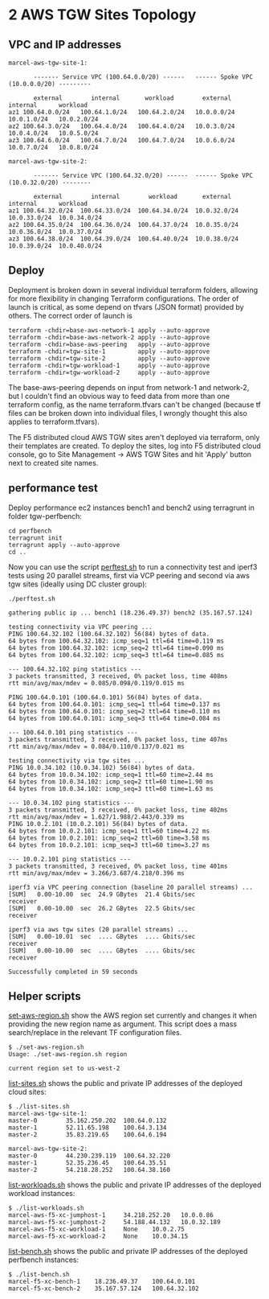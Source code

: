# 2 AWS TGW Sites Topology

## VPC and IP addresses

```
marcel-aws-tgw-site-1:

       ------- Service VPC (100.64.0.0/20) ------   ------ Spoke VPC (10.0.0.0/20) ---------

       external        internal       workload        external      internal      workload
az1 100.64.0.0/24   100.64.1.0/24   100.64.2.0/24   10.0.0.0/24   10.0.1.0/24   10.0.2.0/24
az2 100.64.3.0/24   100.64.4.0/24   100.64.4.0/24   10.0.3.0/24   10.0.4.0/24   10.0.5.0/24
az3 100.64.6.0/24   100.64.7.0/24   100.64.7.0/24   10.0.6.0/24   10.0.7.0/24   10.0.8.0/24

marcel-aws-tgw-site-2: 

       ------- Service VPC (100.64.32.0/20) ------  ------ Spoke VPC (10.0.32.0/20) --------

       external        internal        workload       external      internal      workload
az1 100.64.32.0/24  100.64.33.0/24  100.64.34.0/24  10.0.32.0/24  10.0.33.0/24  10.0.34.0/24
az2 100.64.35.0/24  100.64.36.0/24  100.64.37.0/24  10.0.35.0/24  10.0.36.0/24  10.0.37.0/24
az3 100.64.38.0/24  100.64.39.0/24  100.64.40.0/24  10.0.38.0/24  10.0.39.0/24  10.0.40.0/24
```

## Deploy

Deployment is broken down in several individual terraform folders, allowing for more flexibility in changing Terraform configurations. The order of launch is critical, as some depend on tfvars (JSON format) provided by others. The correct order of launch is 

```
terraform -chdir=base-aws-network-1 apply --auto-approve
terraform -chdir=base-aws-network-2 apply --auto-approve
terraform -chdir=base-aws-peering   apply --auto-approve
terraform -chdir=tgw-site-1         apply --auto-approve
terraform -chdir=tgw-site-2         apply --auto-approve
terraform -chdir=tgw-workload-1     apply --auto-approve
terraform -chdir=tgw-workload-2     apply --auto-approve
```

The base-aws-peering depends on input from network-1 and network-2, but I couldn't find an
obvious way to feed data from more than one terraform config, as the name terraform.tfvars can't
be changed (because tf files can be broken down into individual files, I wrongly thought 
this also applies to terraform.tfvars).

The F5 distributed cloud AWS TGW sites aren't deployed via terraform, only their templates are 
created. To deploy the sites, log into F5 distributed cloud console, go to Site Management -> 
AWS TGW Sites and hit 'Apply' button next to created site names.

## performance test

Deploy performance ec2 instances bench1 and bench2 using terragrunt in folder tgw-perfbench:

```
cd perfbench
terragrunt init
terragrunt apply --auto-approve
cd ..
```

Now you can use the script [perftest.sh](perftest.sh) to run a connectivity test and iperf3 
tests using 20 parallel streams, first via VCP peering and second via aws tgw sites (ideally using
DC cluster group):

```
./perftest.sh

gathering public ip ... bench1 (18.236.49.37) bench2 (35.167.57.124)

testing connectivity via VPC peering ...
PING 100.64.32.102 (100.64.32.102) 56(84) bytes of data.
64 bytes from 100.64.32.102: icmp_seq=1 ttl=64 time=0.119 ms
64 bytes from 100.64.32.102: icmp_seq=2 ttl=64 time=0.090 ms
64 bytes from 100.64.32.102: icmp_seq=3 ttl=64 time=0.085 ms

--- 100.64.32.102 ping statistics ---
3 packets transmitted, 3 received, 0% packet loss, time 408ms
rtt min/avg/max/mdev = 0.085/0.098/0.119/0.015 ms

PING 100.64.0.101 (100.64.0.101) 56(84) bytes of data.
64 bytes from 100.64.0.101: icmp_seq=1 ttl=64 time=0.137 ms
64 bytes from 100.64.0.101: icmp_seq=2 ttl=64 time=0.110 ms
64 bytes from 100.64.0.101: icmp_seq=3 ttl=64 time=0.084 ms

--- 100.64.0.101 ping statistics ---
3 packets transmitted, 3 received, 0% packet loss, time 407ms
rtt min/avg/max/mdev = 0.084/0.110/0.137/0.021 ms

testing connectivity via tgw sites ...
PING 10.0.34.102 (10.0.34.102) 56(84) bytes of data.
64 bytes from 10.0.34.102: icmp_seq=1 ttl=60 time=2.44 ms
64 bytes from 10.0.34.102: icmp_seq=2 ttl=60 time=1.90 ms
64 bytes from 10.0.34.102: icmp_seq=3 ttl=60 time=1.63 ms

--- 10.0.34.102 ping statistics ---
3 packets transmitted, 3 received, 0% packet loss, time 402ms
rtt min/avg/max/mdev = 1.627/1.988/2.443/0.339 ms
PING 10.0.2.101 (10.0.2.101) 56(84) bytes of data.
64 bytes from 10.0.2.101: icmp_seq=1 ttl=60 time=4.22 ms
64 bytes from 10.0.2.101: icmp_seq=2 ttl=60 time=3.58 ms
64 bytes from 10.0.2.101: icmp_seq=3 ttl=60 time=3.27 ms

--- 10.0.2.101 ping statistics ---
3 packets transmitted, 3 received, 0% packet loss, time 401ms
rtt min/avg/max/mdev = 3.266/3.687/4.218/0.396 ms

iperf3 via VPC peering connection (baseline 20 parallel streams) ...
[SUM]   0.00-10.00  sec  24.9 GBytes  21.4 Gbits/sec                  receiver
[SUM]   0.00-10.00  sec  26.2 GBytes  22.5 Gbits/sec                  receiver

iperf3 via aws tgw sites (20 parallel streams) ...
[SUM]   0.00-10.01  sec  .... GBytes  .... Gbits/sec                  receiver
[SUM]   0.00-10.00  sec  .... GBytes  .... Gbits/sec                  receiver

Successfully completed in 59 seconds
```

## Helper scripts

[set-aws-region.sh](set-aws-region.sh) show the AWS region set currently and changes it
when providing the new region name as argument. This script does a mass search/replace in the
relevant TF configuration files.

```
$ ./set-aws-region.sh               
Usage: ./set-aws-region.sh region                                     

current region set to us-west-2         
```

[list-sites.sh](list-sites.sh) shows the public and private IP addresses of the deployed
cloud sites:

```
$ ./list-sites.sh                   
marcel-aws-tgw-site-1:                                                
master-0        35.162.250.202  100.64.0.132                          
master-1        52.11.65.198    100.64.3.134                          
master-2        35.83.219.65    100.64.6.194                          

marcel-aws-tgw-site-2:                                                
master-0        44.230.239.119  100.64.32.220                         
master-1        52.35.236.45    100.64.35.51                          
master-2        54.218.28.252   100.64.38.160                         
```

[list-workloads.sh](list-workloads.sh) shows the public and private IP addresses of the deployed
workload instances:

```
$ ./list-workloads.sh 
marcel-aws-f5-xc-jumphost-1     34.218.252.20   10.0.0.86
marcel-aws-f5-xc-jumphost-2     54.188.44.132   10.0.32.189
marcel-aws-f5-xc-workload-1     None    10.0.2.75
marcel-aws-f5-xc-workload-2     None    10.0.34.15
```

[list-bench.sh](list-bench.sh) shows the public and private IP addresses of the deployed
perfbench instances:

```
$ ./list-bench.sh 
marcel-f5-xc-bench-1    18.236.49.37    100.64.0.101
marcel-f5-xc-bench-2    35.167.57.124   100.64.32.102
```
